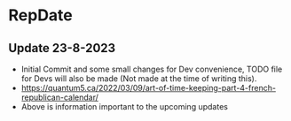 # RepDate
## Update 23-8-2023
- Initial Commit and some small changes for Dev convenience, TODO file for Devs will also be made (Not made at the time of writing this).
- https://quantum5.ca/2022/03/09/art-of-time-keeping-part-4-french-republican-calendar/
- Above is information important to the upcoming updates
